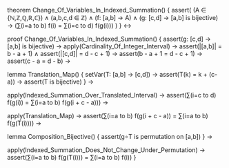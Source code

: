 theorem Change_Of_Variables_In_Indexed_Summation() {
  assert(
    (A ∈ {ℕ,ℤ,ℚ,ℝ,ℂ}) ∧
    (a,b,c,d ∈ ℤ) ∧
    (f: [a,b] → A) ∧
    (g: [c,d] → [a,b] is bijective) →
    (∑(i=a to b) f(i) = ∑(i=c to d) f(g(i)))
  )
} ↔

proof Change_Of_Variables_In_Indexed_Summation() {
  assert(g: [c,d] → [a,b] is bijective) →
  apply(Cardinality_Of_Integer_Interval) →
  assert(|[a,b]| = b - a + 1) ∧
  assert(|[c,d]| = d - c + 1) →
  assert(b - a + 1 = d - c + 1) →
  assert(c - a = d - b) →
  
  lemma Translation_Map() {
    setVar(T: [a,b] → [c,d]) →
    assert(T(k) = k + (c-a)) →
    assert(T is bijective)
  } →
  
  apply(Indexed_Summation_Over_Translated_Interval) →
  assert(∑(i=c to d) f(g(i)) = ∑(i=a to b) f(g(i + c - a))) →
  
  apply(Translation_Map) →
  assert(∑(i=a to b) f(g(i + c - a)) = ∑(i=a to b) f(g(T(i)))) →
  
  lemma Composition_Bijective() {
    assert(g∘T is permutation on [a,b])
  } →
  
  apply(Indexed_Summation_Does_Not_Change_Under_Permutation) →
  assert(∑(i=a to b) f(g(T(i))) = ∑(i=a to b) f(i))
}